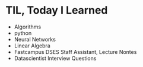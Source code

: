 # TIL, Today I Learned
- Algorithms
- python
- Neural Networks
- Linear Algebra
- Fastcampus DSES Staff Assistant, Lecture Nontes
- Datascientist Interview Questions
